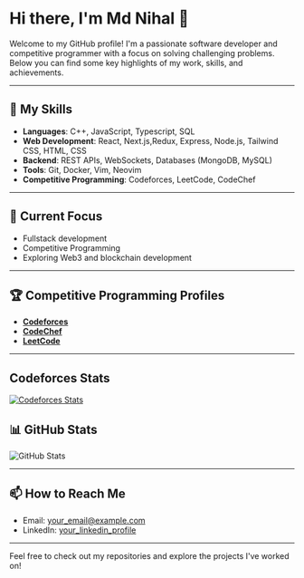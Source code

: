 # Hi there, I'm Md Nihal 👋

Welcome to my GitHub profile! I'm a passionate software developer and competitive programmer with a focus on solving challenging problems. Below you can find some key highlights of my work, skills, and achievements.

---

## 🚀 My Skills

- **Languages**: C++, JavaScript, Typescript, SQL
- **Web Development**: React, Next.js,Redux, Express, Node.js, Tailwind CSS, HTML, CSS
- **Backend**: REST APIs, WebSockets, Databases (MongoDB, MySQL)
- **Tools**: Git, Docker, Vim, Neovim
- **Competitive Programming**: Codeforces, LeetCode, CodeChef

---

## 🌱 Current Focus

- Fullstack development
- Competitive Programming
- Exploring Web3 and blockchain development

---

## 🏆 Competitive Programming Profiles

- **[Codeforces](https://codeforces.com/profile/md_nihal)**
- **[CodeChef](https://www.codechef.com/users/md_nihal)**
- **[LeetCode](https://leetcode.com/u/mdnihal05/)**

---
## Codeforces Stats
[![Codeforces Stats](https://codeforces-readme-stats.vercel.app/api/card?username=md_nihal&theme=github_dark&disable_animations=false&show_icons=true&force_username=true)](https://codeforces.com/profile/md_nihal)
## 📊 GitHub Stats

![GitHub Stats](https://github-readme-stats.vercel.app/api?username=mdnihal5&show_icons=true&show=reviews,prs_merged,prs_merged_percentage&theme=dark)

---

## 📫 How to Reach Me

- Email: [your_email@example.com](mailto:mdnihal.private1@gmail.com)
- LinkedIn: [your_linkedin_profile](https://www.linkedin.com/in/mdnihal05)

---

Feel free to check out my repositories and explore the projects I've worked on!
